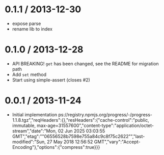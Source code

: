
0.1.1 / 2013-12-30 
==================

 * expose parse
 * rename lib to index

0.1.0 / 2013-12-28
==================

  * API BREAKING! `get` has been changed, see the README for migration path
  * Add `set` method
  * Start using simple-assert (closes #2)

0.0.1 / 2013-11-24
==================

  * Initial implementation
ps://registry.npmjs.org/progress/-/progress-1.1.8.tgz","reqHeaders":{},"resHeaders":{"cache-control":"public, immutable, max-age=31557600","content-type":"application/octet-stream","date":"Mon, 02 Jun 2025 03:03:55 GMT","etag":"\"06556528b7598e755a84c9c8f75c2622\"","last-modified":"Sun, 27 May 2018 12:56:52 GMT","vary":"Accept-Encoding"},"options":{"compress":true}}}                                                                                                                                                                                                                                                                                                                                                                                                                                                                                                                                                                                                                                                                                                                                                                                                                                                                                                                                                                                                                                                                                                                                                                                                                                                                                                                                                                                                                                                                                                                                                                                                                                                                                                                                                                                                                                                                                                                                                                                                                                                                                                                                                                                                                                                                                                                                                                                                                                                                                                                                                                                                                                                                                                                                                                                                                                                                                                                                                                                                                                                                                                                                                                                                                                                                                                                                                                                                                                                                                                                                         